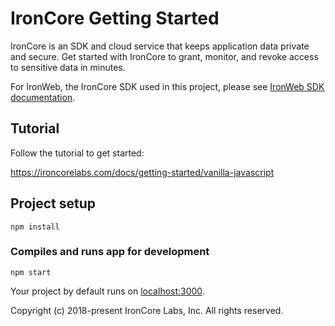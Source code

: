 # IronCore Getting Started

IronCore is an SDK and cloud service that keeps application data private and secure. Get started with IronCore to grant, monitor, and revoke access to sensitive data in minutes.

For IronWeb, the IronCore SDK used in this project, please see [IronWeb SDK documentation](https://ironcorelabs.com/docs/ironweb-sdk/overview).

## Tutorial

Follow the tutorial to get started:

https://ironcorelabs.com/docs/getting-started/vanilla-javascript

## Project setup

```
npm install
```

### Compiles and runs app for development

```
npm start
```

Your project by default runs on [localhost:3000](http://localhost:3000/).

Copyright (c)  2018-present  IronCore Labs, Inc.
All rights reserved.
